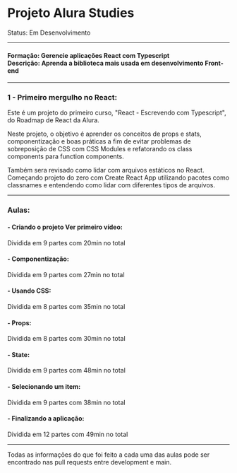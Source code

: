 # Projeto Alura Studies

<p>Status: Em Desenvolvimento</p>
<hr>

<h4>Formação: Gerencie aplicações React com Typescript 
<br>
Descrição: Aprenda a biblioteca mais usada em desenvolvimento Front-end
</h4>
<hr>
<h3> 1 - Primeiro mergulho no React:</h3>
<p>Este é um projeto do primeiro curso, "React - Escrevendo com Typescript", do Roadmap de React da Alura.</p>
<p>Neste projeto, o objetivo é aprender os conceitos de props e stats, componentização e boas práticas a fim de evitar problemas de sobreposição de CSS com CSS Modules e refatorando os class components para function components.</p>
<p>Também sera revisado como lidar com arquivos estáticos no React. Começando projeto do zero com Create React App utilizando pacotes como classnames e entendendo como lidar com diferentes tipos de arquivos.</p>

<hr>

<h3>Aulas:</h3>

<h4>- Criando o projeto Ver primeiro vídeo:</h4>
<p>Dividida em 9 partes com 20min no total</p>

<h4>- Componentização:</h4>
<p>Dividida em 9 partes com 27min no total</p>

<h4>- Usando CSS:</h4>
<p>Dividida em 8 partes com 35min no total</p>

<h4>- Props:</h4>
<p>Dividida em 8 partes com 30min no total</p>

<h4>- State:</h4>
<p>Dividida em 9 partes com 48min no total</p>

<h4>- Selecionando um item:</h4>
<p>Dividida em 9 partes com 38min no total</p>

<h4>- Finalizando a aplicação:</h4>
<p>Dividida em 12 partes com 49min no total</p>

<hr>

<p>Todas as informações do que foi feito a cada uma das aulas pode ser encontrado nas pull requests entre development e main.</p>

